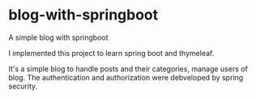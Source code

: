 # blog-with-springboot
A simple blog with springboot 

I implemented this project to learn spring boot and thymeleaf.

It's a simple blog to handle posts and their categories, manage users of blog. 
The authentication and authorization were debveloped by spring security.

